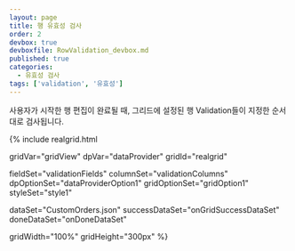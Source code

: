 ```yaml
---
layout: page
title: 행 유효성 검사
order: 2
devbox: true
devboxfile: RowValidation_devbox.md
published: true
categories:
  - 유효성 검사
tags: ['validation', '유효성']
---
```


사용자가 시작한 행 편집이 완료될 때, 그리드에 설정된 행 Validation들이 지정한 순서대로 검사됩니다.

<script>
var onGridSuccessDataSet = function(data, textStatus, jqXHR) {
	dataProvider.setRows(data);
}
var onDoneDataSet = function() {

}
</script>

{% include realgrid.html

  gridVar="gridView"
  dpVar="dataProvider"
  gridId="realgrid"

  fieldSet="validationFields"
  columnSet="validationColumns"
  dpOptionSet="dataProviderOption1"
  gridOptionSet="gridOption1"
  styleSet="style1"

  dataSet="CustomOrders.json"
  successDataSet="onGridSuccessDataSet"  
  doneDataSet="onDoneDataSet"

  gridWidth="100%"
  gridHeight="300px" %}
